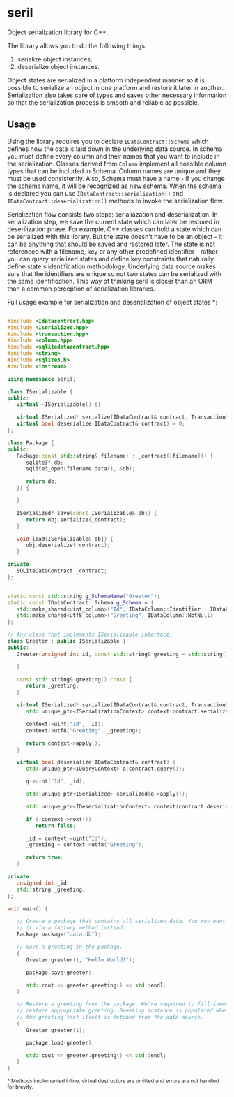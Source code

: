 # seril

Object serialization library for C++.

The library allows you to do the following things:
   1. serialize object instances;
   2. deserialize object instances.

Object states are serialized in a platform independent manner so it is possible to serialize an object in one platform and restore it later in another. Serialization also takes care of types and saves other necessary information so that the serialization process is smooth and reliable as possible.


## Usage

Using the library requires you to declare `IDataContract::Schema` which defines how the data is laid down in the underlying data source. In schema you must define every column and their names that you want to include in the serialization. Classes derived from `Column` implement all possible column types that can be included in Schema. Column names are unique and they must be used consistently. Also, Schema must have a name - if you change the schema name, it will be recognized as new schema. When the schema is declared you can use `IDataContract::serialization()` and `IDataContract::deserialization()` methods to invoke the serialization flow.

Serialization flow consists two steps: serialiazation and deserialization. In serialization step, we save the current state which can later be restored in deserilization phase. For example, C++ classes can hold a state which can be serialized with this library. But the state doesn't have to be an object - it can be anything that should be saved and restored later. The state is not referenced with a filename, key or any other predefined identifier - rather you can query serialized states and define key constraints that naturally define state's identification methodology. Underlying data source makes sure that the identifiers are unique so not two states can be serialized with the same identification. This way of thinking seril is closer than an ORM than a common perception of serialization libraries.

Full usage example for serialization and deserialization of object states *:
```c++

#include <Idatacontract.hpp>
#include <Iserialized.hpp>
#include <transaction.hpp>
#include <column.hpp>
#include <sqlitedatacontract.hpp>
#include <string>
#include <sqlite3.h>
#include <iostream>

using namespace seril;

class ISerializable {
public:
   virtual ~ISerializable() {}

   virtual ISerialized* serialize(IDataContract& contract, Transaction&& transaction = Transaction()) const = 0;
   virtual bool deserialize(IDataContract& contract) = 0;
};

class Package {
public:
   Package(const std::string& filename) : _contract([filename]() {
      sqlite3* db;
      sqlite3_open(filename.data(), &db);

      return db;
   }) {

   }

   ISerialized* save(const ISerializable& obj) {
      return obj.serialize(_contract);
   }

   void load(ISerializable& obj) {
      obj.deserialize(_contract);
   }

private:
   SQLiteDataContract _contract;
};


static const std::string g_SchemaName("Greeter");
static const IDataContract::Schema g_Schema = {
   std::make_shared<uint_column>("Id", IDataColumn::Identifier | IDataColumn::NotNull),
   std::make_shared<utf8_column>("Greeting", IDataColumn::NotNull)
};

// Any class that implements ISerializable interface.
class Greeter : public ISerializable {
public:
   Greeter(unsigned int id, const std::string& greeting = std::string()) : _id(id), _greeting(greeting) {

   }

   const std::string& greeting() const {
      return _greeting;
   }

   virtual ISerialized* serialize(IDataContract& contract, Transaction&& transaction) const {
      std::unique_ptr<ISerializationContext> context(contract.serialization(g_SchemaName, g_Schema, transaction));

      context->uint("Id", _id);
      context->utf8("Greeting", _greeting);

      return context->apply();
   }

   virtual bool deserialize(IDataContract& contract) {
      std::unique_ptr<IQueryContext> q(contract.query());

      q->uint("Id", _id);

      std::unique_ptr<ISerialized> serialized(q->apply());

      std::unique_ptr<IDeserializationContext> context(contract.deserialization(g_SchemaName, g_Schema, serialized));

      if (!context->next())
         return false;

      _id = context->uint("Id");
      _greeting = context->utf8("Greeting");

      return true;
   }

private:
   unsigned int _id;
   std::string _greeting;
};

void main() {

   // Create a package that contains all serialized data. You may want to create
   // it via a factory method instead.
   Package package("data.db");

   // Save a greeting in the package.
   {
      Greeter greeter(1, "Hello World!");

      package.save(greeter);

      std::cout << greeter.greeting() << std::endl;
   }

   // Restore a greeting from the package. We're required to fill identification fields to
   // restore appropriate greeting. Greeting instance is populated when load() is called so
   // the greeting text itself is fetched from the data source.
   {
      Greeter greeter(1);

      package.load(greeter);

      std::cout << greeter.greeting() << std::endl;
   }
}
```
<small>* Methods implemented inline, virtual destructors are omitted and errors are not handled for brevity.</small>
